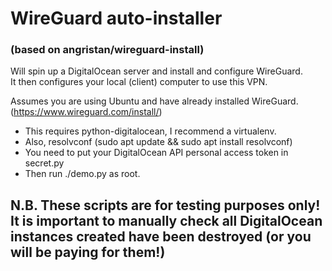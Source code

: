 # WireGuard auto-installer
### (based on angristan/wireguard-install)
  
Will spin up a DigitalOcean server and install and configure WireGuard.  
It then configures your local (client) computer to use this VPN.  
  
Assumes you are using Ubuntu and have already installed WireGuard.  
(https://www.wireguard.com/install/)  
  
* This requires python-digitalocean, I recommend a virtualenv.
* Also, resolvconf (sudo apt update && sudo apt install resolvconf)
* You need to put your DigitalOcean API personal access token in secret.py
* Then run ./demo.py as root.
  
## N.B. These scripts are for testing purposes only! It is important to manually check all DigitalOcean instances created have been destroyed (or you will be paying for them!)
